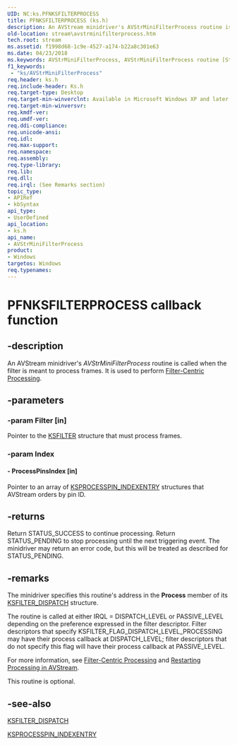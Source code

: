 ```yaml
---
UID: NC:ks.PFNKSFILTERPROCESS
title: PFNKSFILTERPROCESS (ks.h)
description: An AVStream minidriver's AVStrMiniFilterProcess routine is called when the filter is meant to process frames. It is used to perform Filter-Centric Processing.
old-location: stream\avstrminifilterprocess.htm
tech.root: stream
ms.assetid: f1998d68-1c9e-4527-a174-b22a8c301e63
ms.date: 04/23/2018
ms.keywords: AVStrMiniFilterProcess, AVStrMiniFilterProcess routine [Streaming Media Devices], PFNKSFILTERPROCESS, avstclbk_220bff5f-a966-460b-9157-b512cfc9c336.xml, ks/AVStrMiniFilterProcess, stream.avstrminifilterprocess
f1_keywords:
 - "ks/AVStrMiniFilterProcess"
req.header: ks.h
req.include-header: Ks.h
req.target-type: Desktop
req.target-min-winverclnt: Available in Microsoft Windows XP and later operating systems and DirectX 8.0 and later DirectX versions.
req.target-min-winversvr: 
req.kmdf-ver: 
req.umdf-ver: 
req.ddi-compliance: 
req.unicode-ansi: 
req.idl: 
req.max-support: 
req.namespace: 
req.assembly: 
req.type-library: 
req.lib: 
req.dll: 
req.irql: (See Remarks section)
topic_type:
- APIRef
- kbSyntax
api_type:
- UserDefined
api_location:
- ks.h
api_name:
- AVStrMiniFilterProcess
product:
- Windows
targetos: Windows
req.typenames: 
---
```


# PFNKSFILTERPROCESS callback function


## -description


An AVStream minidriver's <i>AVStrMiniFilterProcess</i> routine is called when the filter is meant to process frames. It is used to perform <a href="https://docs.microsoft.com/windows-hardware/drivers/stream/filter-centric-processing">Filter-Centric Processing</a>.


## -parameters




### -param Filter [in]

Pointer to the <a href="https://docs.microsoft.com/windows-hardware/drivers/ddi/ks/ns-ks-_ksfilter">KSFILTER</a> structure that must process frames.


### -param Index








#### - ProcessPinsIndex [in]

Pointer to an array of <a href="https://docs.microsoft.com/windows-hardware/drivers/ddi/ks/ns-ks-_ksprocesspin_indexentry">KSPROCESSPIN_INDEXENTRY</a> structures that AVStream orders by pin ID.


## -returns



Return STATUS_SUCCESS to continue processing. Return STATUS_PENDING to stop processing until the next triggering event. The minidriver may return an error code, but this will be treated as described for STATUS_PENDING.




## -remarks



The minidriver specifies this routine's address in the <b>Process</b> member of its <a href="https://docs.microsoft.com/windows-hardware/drivers/ddi/ks/ns-ks-_ksfilter_dispatch">KSFILTER_DISPATCH</a> structure.

The routine is called at either IRQL = DISPATCH_LEVEL or PASSIVE_LEVEL depending on the preference expressed in the filter descriptor. Filter descriptors that specify KSFILTER_FLAG_DISPATCH_LEVEL_PROCESSING may have their process callback at DISPATCH_LEVEL; filter descriptors that do not specify this flag will have their process callback at PASSIVE_LEVEL.

For more information, see <a href="https://docs.microsoft.com/windows-hardware/drivers/stream/filter-centric-processing">Filter-Centric Processing</a> and <a href="https://docs.microsoft.com/windows-hardware/drivers/stream/restarting-processing-in-avstream">Restarting Processing in AVStream</a>.

This routine is optional.




## -see-also




<a href="https://docs.microsoft.com/windows-hardware/drivers/ddi/ks/ns-ks-_ksfilter_dispatch">KSFILTER_DISPATCH</a>



<a href="https://docs.microsoft.com/windows-hardware/drivers/ddi/ks/ns-ks-_ksprocesspin_indexentry">KSPROCESSPIN_INDEXENTRY</a>
 

 

